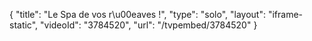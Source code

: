 {
    "title": "Le Spa de vos r\u00eaves !",
    "type": "solo",
    "layout": "iframe-static",
    "videoId": "3784520",
    "url": "\/tvpembed\/3784520"
}